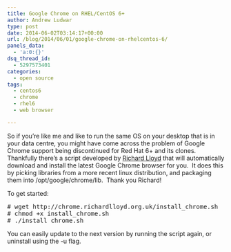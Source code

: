 ```yaml
---
title: Google Chrome on RHEL/CentOS 6+
author: Andrew Ludwar
type: post
date: 2014-06-02T03:14:17+00:00
url: /blog/2014/06/01/google-chrome-on-rhelcentos-6/
panels_data:
  - 'a:0:{}'
dsq_thread_id:
  - 5297573401
categories:
  - open source
tags:
  - centos6
  - chrome
  - rhel6
  - web browser

---
```

So if you&#8217;re like me and like to run the same OS on your desktop that is in your data centre, you might have come across the problem of Google Chrome support being discontinued for Red Hat 6+ and its clones.  Thankfully there&#8217;s a script developed by [Richard Lloyd][1] that will automatically download and install the latest Google Chrome browser for you.  It does this by picking libraries from a more recent linux distribution, and packaging them into /opt/google/chrome/lib.  Thank you Richard!

To get started:

<pre># wget http://chrome.richardlloyd.org.uk/install_chrome.sh
# chmod +x install_chrome.sh
# ./install_chrome.sh</pre>

You can easily update to the next version by running the script again, or uninstall using the -u flag.

 [1]: http://chrome.richardlloyd.org.uk/